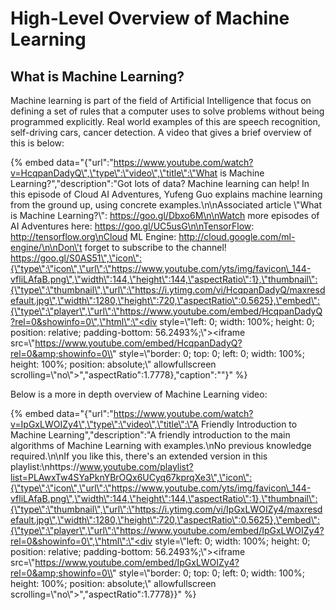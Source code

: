 # High-Level Overview of Machine Learning

## What is Machine Learning?

Machine learning is part of the field of Artificial Intelligence that focus on defining a set of rules that a computer uses to solve problems without being programmed explicitly. Real world examples of this are  speech recognition, self-driving cars, cancer detection. A video that gives a brief overview of this is below:



{% embed data="{\"url\":\"https://www.youtube.com/watch?v=HcqpanDadyQ\",\"type\":\"video\",\"title\":\"What is Machine Learning?\",\"description\":\"Got lots of data? Machine learning can help! In this episode of Cloud AI Adventures, Yufeng Guo explains machine learning from the ground up, using concrete examples.\n\nAssociated article \\"What is Machine Learning?\\": https://goo.gl/Dbxo6M\n\nWatch more episodes of AI Adventures here: https://goo.gl/UC5usG\n\nTensorFlow: http://tensorflow.org\nCloud ML Engine: http://cloud.google.com/ml-engine/\n\nDon\'t forget to subscribe to the channel! https://goo.gl/S0AS51\",\"icon\":{\"type\":\"icon\",\"url\":\"https://www.youtube.com/yts/img/favicon\_144-vfliLAfaB.png\",\"width\":144,\"height\":144,\"aspectRatio\":1},\"thumbnail\":{\"type\":\"thumbnail\",\"url\":\"https://i.ytimg.com/vi/HcqpanDadyQ/maxresdefault.jpg\",\"width\":1280,\"height\":720,\"aspectRatio\":0.5625},\"embed\":{\"type\":\"player\",\"url\":\"https://www.youtube.com/embed/HcqpanDadyQ?rel=0&showinfo=0\",\"html\":\"<div style=\\"left: 0; width: 100%; height: 0; position: relative; padding-bottom: 56.2493%;\\"><iframe src=\\"https://www.youtube.com/embed/HcqpanDadyQ?rel=0&amp;showinfo=0\\" style=\\"border: 0; top: 0; left: 0; width: 100%; height: 100%; position: absolute;\\" allowfullscreen scrolling=\\"no\\"></iframe></div>\",\"aspectRatio\":1.7778},\"caption\":\"\"}" %}

Below is a more in depth overview of Machine Learning video:

{% embed data="{\"url\":\"https://www.youtube.com/watch?v=IpGxLWOIZy4\",\"type\":\"video\",\"title\":\"A Friendly Introduction to Machine Learning\",\"description\":\"A friendly introduction to the main algorithms of Machine Learning with examples.\nNo previous knowledge required.\n\nIf you like this, there\'s an extended version in this playlist:\nhttps://www.youtube.com/playlist?list=PLAwxTw4SYaPknYBrOQx6UCyq67kprqXe3\",\"icon\":{\"type\":\"icon\",\"url\":\"https://www.youtube.com/yts/img/favicon\_144-vfliLAfaB.png\",\"width\":144,\"height\":144,\"aspectRatio\":1},\"thumbnail\":{\"type\":\"thumbnail\",\"url\":\"https://i.ytimg.com/vi/IpGxLWOIZy4/maxresdefault.jpg\",\"width\":1280,\"height\":720,\"aspectRatio\":0.5625},\"embed\":{\"type\":\"player\",\"url\":\"https://www.youtube.com/embed/IpGxLWOIZy4?rel=0&showinfo=0\",\"html\":\"<div style=\\"left: 0; width: 100%; height: 0; position: relative; padding-bottom: 56.2493%;\\"><iframe src=\\"https://www.youtube.com/embed/IpGxLWOIZy4?rel=0&amp;showinfo=0\\" style=\\"border: 0; top: 0; left: 0; width: 100%; height: 100%; position: absolute;\\" allowfullscreen scrolling=\\"no\\"></iframe></div>\",\"aspectRatio\":1.7778}}" %}



